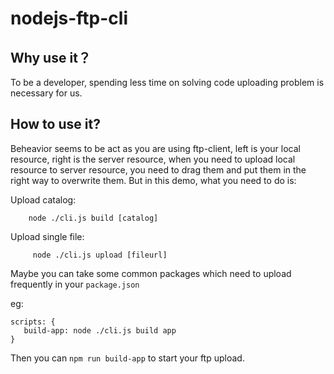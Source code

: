 # nodejs-ftp-cli

## Why use it？ 

  To be a developer, spending less time on solving code uploading problem is necessary for us.

## How to use it?

  Beheavior seems to be act as you are using ftp-client, left is your local resource, right is the server resource,
when you need to upload local resource to server resource, you need to drag them and put them in the right way to overwrite them.
But in this demo, what you need to do is:

  Upload catalog:

  ```
      node ./cli.js build [catalog]

  ```
  Upload single file:

  ```
      node ./cli.js upload [fileurl]
  ```

Maybe you can take some common packages which need to upload frequently in your `package.json`

eg:
  ```
  scripts: {
    build-app: node ./cli.js build app
 }
  ```
Then you can `npm run build-app` to start your ftp upload.

